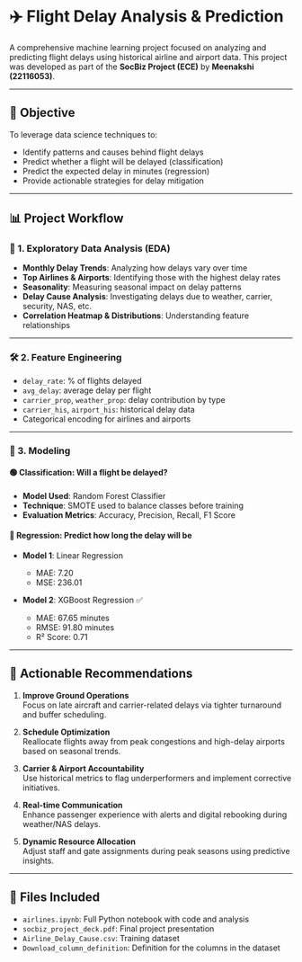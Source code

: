 # ✈️ Flight Delay Analysis & Prediction

A comprehensive machine learning project focused on analyzing and predicting flight delays using historical airline and airport data. This project was developed as part of the **SocBiz Project (ECE)** by **Meenakshi (22116053)**.

---

## 🎯 Objective

To leverage data science techniques to:
- Identify patterns and causes behind flight delays
- Predict whether a flight will be delayed (classification)
- Predict the expected delay in minutes (regression)
- Provide actionable strategies for delay mitigation

---

## 📊 Project Workflow

### 🧪 1. Exploratory Data Analysis (EDA)
- **Monthly Delay Trends**: Analyzing how delays vary over time
- **Top Airlines & Airports**: Identifying those with the highest delay rates
- **Seasonality**: Measuring seasonal impact on delay patterns
- **Delay Cause Analysis**: Investigating delays due to weather, carrier, security, NAS, etc.
- **Correlation Heatmap & Distributions**: Understanding feature relationships

---

### 🛠️ 2. Feature Engineering
- `delay_rate`: % of flights delayed
- `avg_delay`: average delay per flight
- `carrier_prop`, `weather_prop`: delay contribution by type
- `carrier_his`, `airport_his`: historical delay data
- Categorical encoding for airlines and airports

---

### 🤖 3. Modeling

#### 🟢 Classification: Will a flight be delayed?
- **Model Used**: Random Forest Classifier
- **Technique**: SMOTE used to balance classes before training
- **Evaluation Metrics**: Accuracy, Precision, Recall, F1 Score

#### 🔵 Regression: Predict how long the delay will be
- **Model 1**: Linear Regression  
  - MAE: 7.20  
  - MSE: 236.01

- **Model 2**: XGBoost Regression ✅  
  - MAE: 67.65 minutes  
  - RMSE: 91.80 minutes  
  - R² Score: 0.71

---

## 💼 Actionable Recommendations

1. **Improve Ground Operations**  
   Focus on late aircraft and carrier-related delays via tighter turnaround and buffer scheduling.

2. **Schedule Optimization**  
   Reallocate flights away from peak congestions and high-delay airports based on seasonal trends.

3. **Carrier & Airport Accountability**  
   Use historical metrics to flag underperformers and implement corrective initiatives.

4. **Real-time Communication**  
   Enhance passenger experience with alerts and digital rebooking during weather/NAS delays.

5. **Dynamic Resource Allocation**  
   Adjust staff and gate assignments during peak seasons using predictive insights.

---

## 🧾 Files Included

- `airlines.ipynb`: Full Python notebook with code and analysis
- `socbiz_project_deck.pdf`: Final project presentation
- `Airline_Delay_Cause.csv`: Training dataset
- `Download_column_definition`: Definition for the columns in the dataset


